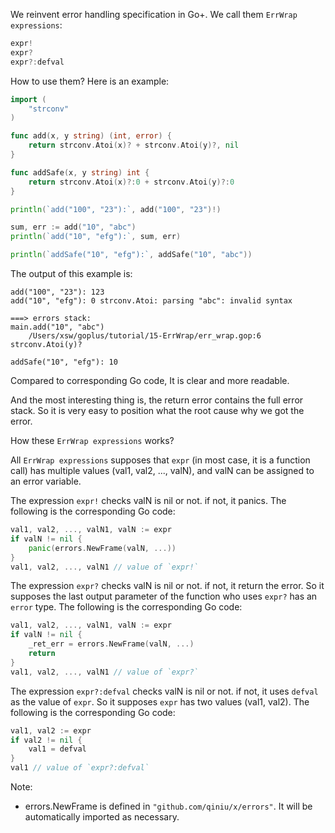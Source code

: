 We reinvent error handling specification in Go+. We call them `ErrWrap expressions`:

```go
expr!
expr?
expr?:defval
```

How to use them? Here is an example:

```go
import (
	"strconv"
)

func add(x, y string) (int, error) {
	return strconv.Atoi(x)? + strconv.Atoi(y)?, nil
}

func addSafe(x, y string) int {
	return strconv.Atoi(x)?:0 + strconv.Atoi(y)?:0
}

println(`add("100", "23"):`, add("100", "23")!)

sum, err := add("10", "abc")
println(`add("10", "efg"):`, sum, err)

println(`addSafe("10", "efg"):`, addSafe("10", "abc"))
```

The output of this example is:

```
add("100", "23"): 123
add("10", "efg"): 0 strconv.Atoi: parsing "abc": invalid syntax

===> errors stack:
main.add("10", "abc")
	/Users/xsw/goplus/tutorial/15-ErrWrap/err_wrap.gop:6 strconv.Atoi(y)?

addSafe("10", "efg"): 10
```

Compared to corresponding Go code, It is clear and more readable.

And the most interesting thing is, the return error contains the full error stack. So it is very easy to position what the root cause why we got the error.

How these `ErrWrap expressions` works?

All `ErrWrap expressions` supposes that `expr` (in most case, it is a function call) has multiple values (val1, val2, ..., valN), and valN can be assigned to an error variable.

The expression `expr!` checks valN is nil or not. if not, it panics. The following is the corresponding Go code:

```go
val1, val2, ..., valN1, valN := expr
if valN != nil {
    panic(errors.NewFrame(valN, ...))
}
val1, val2, ..., valN1 // value of `expr!`
```

The expression `expr?` checks valN is nil or not. if not, it return the error. So it supposes the last output parameter of the function who uses `expr?` has an `error` type. The following is the corresponding Go code:

```go
val1, val2, ..., valN1, valN := expr
if valN != nil {
    _ret_err = errors.NewFrame(valN, ...)
    return
}
val1, val2, ..., valN1 // value of `expr?`
```

The expression `expr?:defval` checks valN is nil or not. if not, it uses `defval` as the value of `expr`. So it supposes `expr` has two values (val1, val2). The following is the corresponding Go code:

```go
val1, val2 := expr
if val2 != nil {
    val1 = defval
}
val1 // value of `expr?:defval`
```

Note:

* errors.NewFrame is defined in `"github.com/qiniu/x/errors"`. It will be automatically imported as necessary.
